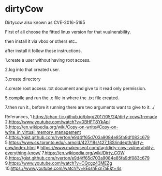 # dirtyCow
Dirtycow also known as CVE-2016-5195

First of all choose the fitted linux version for that vuulnerability.

then install it via vbox or others etc..

after install it follow those instructions.

1.create a user without having root access.

2.log into that created user.

3.create directory

4.create root access .txt document and give to it read only permission.

5.compile and run the .c file in where the .txt file created.

7.then run it., 
before it running there are two arguments want to give to it.
./<compile name of file> <created r-only file> <write here something>


Referances,
1.https://chao-tic.github.io/blog/2017/05/24/dirty-cow#fn:madv
2.https://www.youtube.com/watch?v=0BHFT8YkApI
3.https://en.wikipedia.org/wiki/Copy-on-write#Copy-on-write_in_virtual_memory_management
4.https://gist.github.com/rverton/e9d4ff65d703a9084e85fa9df083c679
5.https://www.cs.toronto.edu/~arnold/427/18s/427_18S/indepth/dirty-cow/index.html
6.https://www.makeuseof.com/tag/dirty-cow-vulnerability-everything-know/
7.https://en.wikipedia.org/wiki/Dirty_COW
8.https://gist.github.com/rverton/e9d4ff65d703a9084e85fa9df083c679
9.https://www.youtube.com/watch?v=CQcgz43MEZg
10.https://www.youtube.com/watch?v=kEsshExn7aE&t=4s
